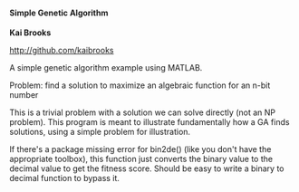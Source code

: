 #### Simple Genetic Algorithm ####

**Kai Brooks**

http://github.com/kaibrooks


A simple genetic algorithm example using MATLAB.

Problem: find a solution to maximize an algebraic function for an n-bit number

This is a trivial problem with a solution we can solve directly (not an NP problem). This program is meant to illustrate fundamentally how a GA finds solutions, using a simple problem for illustration.

If there's a package missing error for bin2de() (like you don't have the appropriate toolbox), this function just converts the binary value to the decimal value to get the fitness score. Should be easy to write a binary to decimal function to bypass it.
